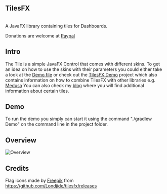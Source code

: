 ## TilesFX 
<br>
A JavaFX library containing tiles for Dashboards.

Donations are welcome at [Paypal](https://github.com/Londjide/tilesfx/releases)

## Intro
The Tile is a simple JavaFX Control that comes with different skins.
To get an idea on how to use the skins with their parameters you could
either take a look at the [Demo file](https://github.com/Londjide/tilesfx/releases)
or check out the [TilesFX Demo](https://github.com/Londjide/tilesfx/releases) project
which also contains information on how to combine TilesFX with other libraries
e.g. [Medusa](https://github.com/Londjide/tilesfx/releases)
You can also check my [blog](https://github.com/Londjide/tilesfx/releases)
where you will find additional information about certain tiles. 

## Demo
To run the demo you simply can start it using the command "./gradlew Demo" on the command line in the project folder.

## Overview
![Overview](https://github.com/Londjide/tilesfx/releases)


## Credits
<div>Flag icons made by <a href="https://github.com/Londjide/tilesfx/releases" title="Freepik">Freepik</a> from <a href="https://github.com/Londjide/tilesfx/releases" title="Flaticon">https://github.com/Londjide/tilesfx/releases</a></div>
